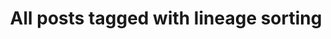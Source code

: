 ---
layout: tag
title: "All posts tagged with lineage sorting"
permalink: /weblog/tags/lineage-sorting/
taxonomy: lineage sorting
---